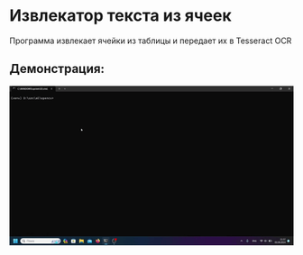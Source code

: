# Извлекатор текста из ячеек

Программа извлекает ячейки из таблицы и передает их в Tesseract OCR

## Демонстрация:

![demonstration](https://github.com/RomanChaganov/cell-extractor-with-tesseract/blob/main/GIF/demonstration.gif)
